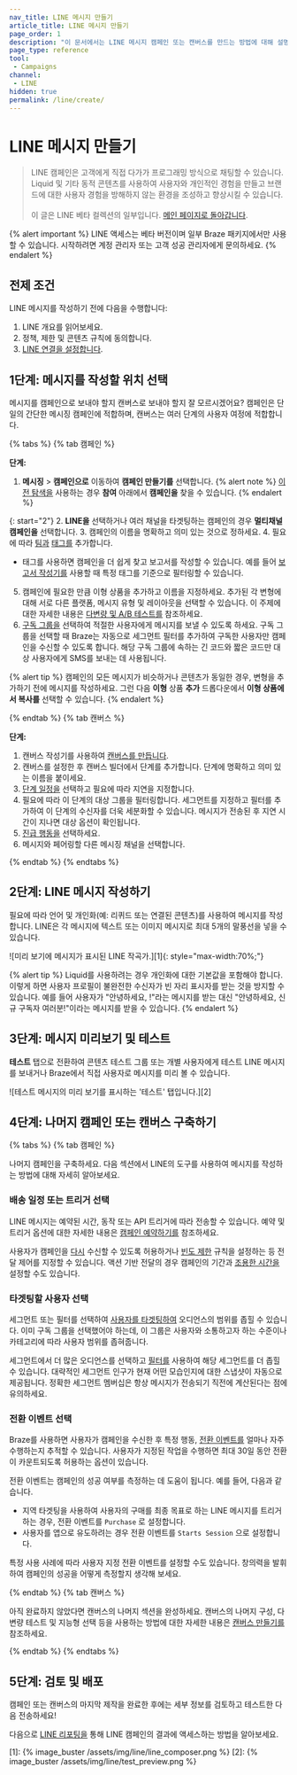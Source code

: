```yaml
---
nav_title: LINE 메시지 만들기
article_title: LINE 메시지 만들기
page_order: 1
description: "이 문서에서는 LINE 메시지 캠페인 또는 캔버스를 만드는 방법에 대해 설명합니다."
page_type: reference
tool:
 - Campaigns
channel:
 - LINE
hidden: true
permalink: /line/create/
---
```


# LINE 메시지 만들기

> LINE 캠페인은 고객에게 직접 다가가 프로그래밍 방식으로 채팅할 수 있습니다. Liquid 및 기타 동적 콘텐츠를 사용하여 사용자와 개인적인 경험을 만들고 브랜드에 대한 사용자 경험을 방해하지 않는 환경을 조성하고 향상시킬 수 있습니다.<br><br>이 글은 LINE 베타 컬렉션의 일부입니다. [메인 페이지로 돌아갑니다](https://www.braze.com/docs/line/).

{% alert important %}
LINE 액세스는 베타 버전이며 일부 Braze 패키지에서만 사용할 수 있습니다. 시작하려면 계정 관리자 또는 고객 성공 관리자에게 문의하세요.
{% endalert %}

## 전제 조건

LINE 메시지를 작성하기 전에 다음을 수행합니다:

1. LINE 개요를 읽어보세요.
2. 정책, 제한 및 콘텐츠 규칙에 동의합니다.
3. [LINE 연결을 설정합니다]({{site.basesurl}}/user_guide/message_building_by_channel/line/line_setup/).


## 1단계: 메시지를 작성할 위치 선택

메시지를 캠페인으로 보내야 할지 캔버스로 보내야 할지 잘 모르시겠어요? 캠페인은 단일의 간단한 메시징 캠페인에 적합하며, 캔버스는 여러 단계의 사용자 여정에 적합합니다.

{% tabs %}
{% tab 캠페인 %}

**단계:**

1. **메시징** > **캠페인으로** 이동하여 **캠페인 만들기를** 선택합니다.
{% alert note %}
[이전 탐색을]({{site.baseurl}}/navigation) 사용하는 경우 **참여** 아래에서 **캠페인을** 찾을 수 있습니다.
{% endalert %}

{: start="2"}
2\. **LINE을** 선택하거나 여러 채널을 타겟팅하는 캠페인의 경우 **멀티채널 캠페인을** 선택합니다.
3\. 캠페인의 이름을 명확하고 의미 있는 것으로 정하세요.
4\. 필요에 따라 [팀과]({{site.baseurl}}/user_guide/administrative/manage_your_braze_users/teams/) [태그를]({{site.baseurl}}/user_guide/administrative/app_settings/manage_app_group/tags/) 추가합니다.
   * 태그를 사용하면 캠페인을 더 쉽게 찾고 보고서를 작성할 수 있습니다. 예를 들어 [보고서 작성기를]({{site.baseurl}}/user_guide/data_and_analytics/reporting/report_builder/) 사용할 때 특정 태그를 기준으로 필터링할 수 있습니다.
5. 캠페인에 필요한 만큼 이형 상품을 추가하고 이름을 지정하세요. 추가된 각 변형에 대해 서로 다른 플랫폼, 메시지 유형 및 레이아웃을 선택할 수 있습니다. 이 주제에 대한 자세한 내용은 [다변량 및 A/B 테스트를]({{site.baseurl}}/user_guide/engagement_tools/testing/multivariant_testing/) 참조하세요.
6. [구독 그룹을]({{site.baseurl}}/user_guide/message_building_by_channel/sms/sms_subscription_group/) 선택하여 적절한 사용자에게 메시지를 보낼 수 있도록 하세요. 구독 그룹을 선택할 때 Braze는 자동으로 세그먼트 필터를 추가하여 구독한 사용자만 캠페인을 수신할 수 있도록 합니다. 해당 구독 그룹에 속하는 긴 코드와 짧은 코드만 대상 사용자에게 SMS를 보내는 데 사용됩니다.

{% alert tip %}
캠페인의 모든 메시지가 비슷하거나 콘텐츠가 동일한 경우, 변형을 추가하기 전에 메시지를 작성하세요. 그런 다음 **이형** 상품 **추가** 드롭다운에서 **이형 상품에서 복사를** 선택할 수 있습니다.
{% endalert %}

{% endtab %}
{% tab 캔버스 %}

**단계:**

1. 캔버스 작성기를 사용하여 [캔버스를 만듭니다]({{site.baseurl}}/user_guide/engagement_tools/canvas/create_a_canvas/create_a_canvas/).
2. 캔버스를 설정한 후 캔버스 빌더에서 단계를 추가합니다. 단계에 명확하고 의미 있는 이름을 붙이세요.
3. [단계 일정을]({{site.baseurl}}/user_guide/engagement_tools/canvas/create_a_canvas/time_based_canvas/#schedule-delay) 선택하고 필요에 따라 지연을 지정합니다.
4. 필요에 따라 이 단계의 대상 그룹을 필터링합니다. 세그먼트를 지정하고 필터를 추가하여 이 단계의 수신자를 더욱 세분화할 수 있습니다. 메시지가 전송된 후 지연 시간이 지나면 대상 옵션이 확인됩니다.
5. [진급 행동을]({{site.baseurl}}/user_guide/engagement_tools/canvas/create_a_canvas/advancement/) 선택하세요.
6. 메시지와 페어링할 다른 메시징 채널을 선택합니다.

{% endtab %}
{% endtabs %}

## 2단계: LINE 메시지 작성하기

필요에 따라 언어 및 개인화(예: 리퀴드 또는 연결된 콘텐츠)를 사용하여 메시지를 작성합니다. LINE은 각 메시지에 텍스트 또는 이미지 메시지로 최대 5개의 말풍선을 넣을 수 있습니다.

![미리 보기에 메시지가 표시된 LINE 작곡가.][1]{: style="max-width:70%;"}

{% alert tip %}
Liquid를 사용하려는 경우 개인화에 대한 기본값을 포함해야 합니다. 이렇게 하면 사용자 프로필이 불완전한 수신자가 빈 자리 표시자를 받는 것을 방지할 수 있습니다. 예를 들어 사용자가 "안녕하세요, !"라는 메시지를 받는 대신 "안녕하세요, 신규 구독자 여러분!"이라는 메시지를 받을 수 있습니다.
{% endalert %}

## 3단계: 메시지 미리보기 및 테스트

**테스트** 탭으로 전환하여 콘텐츠 테스트 그룹 또는 개별 사용자에게 테스트 LINE 메시지를 보내거나 Braze에서 직접 사용자로 메시지를 미리 볼 수 있습니다.

![테스트 메시지의 미리 보기를 표시하는 '테스트' 탭입니다.][2]

## 4단계: 나머지 캠페인 또는 캔버스 구축하기

{% tabs %}
{% tab 캠페인 %}

나머지 캠페인을 구축하세요. 다음 섹션에서 LINE의 도구를 사용하여 메시지를 작성하는 방법에 대해 자세히 알아보세요.

### 배송 일정 또는 트리거 선택

LINE 메시지는 예약된 시간, 동작 또는 API 트리거에 따라 전송할 수 있습니다. 예약 및 트리거 옵션에 대한 자세한 내용은 [캠페인 예약하기를]({{site.baseurl}}/user_guide/engagement_tools/campaigns/building_campaigns/delivery_types/) 참조하세요.

사용자가 캠페인을 [다시]({{site.baseurl}}/user_guide/engagement_tools/campaigns/building_campaigns/delivery_types/reeligibility/#campaigns) 수신할 수 있도록 허용하거나 [빈도 제한]({{site.baseurl}}/user_guide/engagement_tools/campaigns/building_campaigns/rate-limiting/#frequency-capping) 규칙을 설정하는 등 전달 제어를 지정할 수 있습니다. 액션 기반 전달의 경우 캠페인의 기간과 [조용한 시간을]({{site.baseurl}}/user_guide/engagement_tools/campaigns/building_campaigns/time_based_campaign/#quiet-hours) 설정할 수도 있습니다.

### 타겟팅할 사용자 선택

세그먼트 또는 필터를 선택하여 [사용자를 타겟팅하여]({{site.baseurl}}/user_guide/engagement_tools/campaigns/building_campaigns/targeting_users/) 오디언스의 범위를 좁힐 수 있습니다. 이미 구독 그룹을 선택했어야 하는데, 이 그룹은 사용자와 소통하고자 하는 수준이나 카테고리에 따라 사용자 범위를 좁혀줍니다. 

세그먼트에서 더 많은 오디언스를 선택하고 [필터를]({{site.baseurl}}/user_guide/engagement_tools/segments/segmentation_filters/) 사용하여 해당 세그먼트를 더 좁힐 수 있습니다. 대략적인 세그먼트 인구가 현재 어떤 모습인지에 대한 스냅샷이 자동으로 제공됩니다. 정확한 세그먼트 멤버십은 항상 메시지가 전송되기 직전에 계산된다는 점에 유의하세요.

### 전환 이벤트 선택

Braze를 사용하면 사용자가 캠페인을 수신한 후 특정 행동, [전환 이벤트를]({{site.baseurl}}/user_guide/engagement_tools/campaigns/building_campaigns/conversion_events/) 얼마나 자주 수행하는지 추적할 수 있습니다. 사용자가 지정된 작업을 수행하면 최대 30일 동안 전환이 카운트되도록 허용하는 옵션이 있습니다.

전환 이벤트는 캠페인의 성공 여부를 측정하는 데 도움이 됩니다. 예를 들어, 다음과 같습니다.

- 지역 타겟팅을 사용하여 사용자의 구매를 최종 목표로 하는 LINE 메시지를 트리거하는 경우, 전환 이벤트를 `Purchase` 로 설정합니다.
- 사용자를 앱으로 유도하려는 경우 전환 이벤트를 `Starts Session` 으로 설정합니다.

특정 사용 사례에 따라 사용자 지정 전환 이벤트를 설정할 수도 있습니다. 창의력을 발휘하여 캠페인의 성공을 어떻게 측정할지 생각해 보세요.

{% endtab %}
{% tab 캔버스 %}

아직 완료하지 않았다면 캔버스의 나머지 섹션을 완성하세요. 캔버스의 나머지 구성, 다변량 테스트 및 지능형 선택 등을 사용하는 방법에 대한 자세한 내용은 [캔버스 만들기를](/user_guide/engagement_tools/canvas/create_a_canvas/create_a_canvas/) 참조하세요.

{% endtab %}
{% endtabs %}

## 5단계: 검토 및 배포

캠페인 또는 캔버스의 마지막 제작을 완료한 후에는 세부 정보를 검토하고 테스트한 다음 전송하세요!

다음으로 [LINE 리포팅을](https://www.braze.com/docs/line/reporting/) 통해 LINE 캠페인의 결과에 액세스하는 방법을 알아보세요.


[1]: {% image_buster /assets/img/line/line_composer.png %}
[2]: {% image_buster /assets/img/line/test_preview.png %}